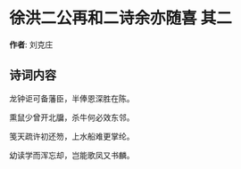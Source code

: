 # 徐洪二公再和二诗余亦随喜  其二

**作者**: 刘克庄

## 诗词内容

龙钟讵可备藩臣，半俸恩深胜在陈。

熏鼠少曾开北牖，杀牛何必效东邻。

笺天疏许初还笏，上水船难更掌纶。

幼读学而浑忘却，岂能歌凤又书麟。

